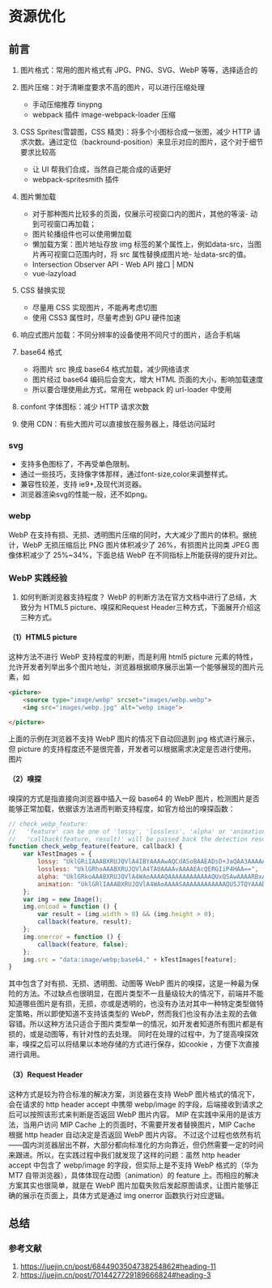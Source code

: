 # 资源优化

## 前言

1. 图片格式：常用的图片格式有 JPG、PNG、SVG、WebP 等等，选择适合的
2. 图片压缩：对于清晰度要求不高的图片，可以进行压缩处理
    - 手动压缩推荐 tinypng
    - webpack 插件 image-webpack-loader 压缩
3. CSS Sprites(雪碧图，CSS 精灵)：将多个小图标合成一张图，减少 HTTP 请求次数。通过定位（backround-position）来显示对应的图片，这个对于细节要求比较高

    - 让 UI 帮我们合成，当然自己能合成的话更好
    - webpack-spritesmith 插件

4. 图片懒加载
    - 对于那种图片比较多的页面，仅展示可视窗口内的图片，其他的等滚- 动到可视窗口再加载；
    - 图片轮播组件也可以使用懒加载
    - 懒加载方案：图片地址存放 img 标签的某个属性上，例如data-src，当图片再可视窗口范围内时，将 src 属性替换成图片地- 址data-src的值。
    - Intersection Observer API - Web API 接口 | MDN
    - vue-lazyload

5. CSS 替换实现

   - 尽量用 CSS 实现图片，不能再考虑切图
   - 使用 CSS3 属性时，尽量考虑到 GPU 硬件加速

6. 响应式图片加载：不同分辨率的设备使用不同尺寸的图片，适合手机端
7. base64 格式

   - 将图片 src 换成 base64 格式加载，减少网络请求
   - 图片经过 base64 编码后会变大，增大 HTML 页面的大小，影响加载速度
   - 所以要合理使用此方式，常用在 webpack 的 url-loader 中使用

8. confont 字体图标：减少 HTTP 请求次数
9. 使用 CDN：有些大图片可以直接放在服务器上，降低访问延时

### svg

- 支持多色图标了，不再受单色限制。
- 通过一些技巧，支持像字体那样，通过font-size,color来调整样式。
- 兼容性较差，支持 ie9+,及现代浏览器。
- 浏览器渲染svg的性能一般，还不如png。

### webp

WebP 在支持有损、无损、透明图片压缩的同时，大大减少了图片的体积。据统计，WebP 无损压缩后比 PNG 图片体积减少了 26%，有损图片比同类 JPEG 图像体积减少了 25%~34%，下面总结 WebP 在不同指标上所能获得的提升对比。

### WebP 实践经验

1. 如何判断浏览器支持程度？
WebP 的判断方法在官方文档中进行了总结，大致分为 HTML5 picture、嗅探和Request Header三种方式，下面展开介绍这三种方式。

#### （1）HTML5 picture

这种方法不进行 WebP 支持程度的判断，而是利用 html5 picture 元素的特性，允许开发者列举出多个图片地址，浏览器根据顺序展示出第一个能够展现的图片元素，如

```html
<picture>
    <source type="image/webp" srcset="images/webp.webp">
    <img src="images/webp.jpg" alt="webp image">

</picture>
```

上面的示例在浏览器不支持 WebP 图片的情况下自动回退到 jpg 格式进行展示，但 picture 的支持程度还不是很完善，开发者可以根据需求决定是否进行使用。
图片

#### （2）嗅探

嗅探的方式是指直接向浏览器中插入一段 base64 的 WebP 图片，检测图片是否能够正常加载，依据该方法进而判断支持程度，如官方给出的嗅探函数：

```js
// check_webp_feature:
//   'feature' can be one of 'lossy', 'lossless', 'alpha' or 'animation'.
//   'callback(feature, result)' will be passed back the detection result (in an asynchronous way!)
function check_webp_feature(feature, callback) {
    var kTestImages = {
        lossy: "UklGRiIAAABXRUJQVlA4IBYAAAAwAQCdASoBAAEADsD+JaQAA3AAAAAA",
        lossless: "UklGRhoAAABXRUJQVlA4TA0AAAAvAAAAEAcQERGIiP4HAA==",
        alpha: "UklGRkoAAABXRUJQVlA4WAoAAAAQAAAAAAAAAAAAQUxQSAwAAAARBxAR/Q9ERP8DAABWUDggGAAAABQBAJ0BKgEAAQAAAP4AAA3AAP7mtQAAAA==",
        animation: "UklGRlIAAABXRUJQVlA4WAoAAAASAAAAAAAAAAAAQU5JTQYAAAD/////AABBTk1GJgAAAAAAAAAAAAAAAAAAAGQAAABWUDhMDQAAAC8AAAAQBxAREYiI/gcA"
    };
    var img = new Image();
    img.onload = function () {
        var result = (img.width > 0) && (img.height > 0);
        callback(feature, result);
    };
    img.onerror = function () {
        callback(feature, false);
    };
    img.src = "data:image/webp;base64," + kTestImages[feature];
}
```

其中包含了对有损、无损、透明图、动图等 WebP 图片的嗅探，这是一种最为保险的方法。不过缺点也很明显，在图片类型不一且量级较大的情况下，前端并不能知道哪些图片是有损，无损，亦或是透明的，也没有办法对其中一种特定类型做特定策略，所以即使知道不支持该类型的 WebP，然而我们也没有办法主观的去做容错。所以这种方法只适合于图片类型单一的情况，如开发者知道所有图片都是有损的，或是动图等，有针对性的去处理。
同时在处理的过程中，为了提高嗅探效率，嗅探之后可以将结果以本地存储的方式进行保存，如cookie ，方便下次直接进行调用。

#### （3）Request Header

这种方式是较为符合标准的解决方案，浏览器在支持 WebP 图片格式的情况下，会在请求的 http header accept 中携带 webp/image 的字段，后端接收到请求之后可以按照该形式来判断是否返回 WebP 图片内容。
MIP 在实践中采用的是该方法，当用户访问 MIP Cache 上的页面时，不需要开发者替换图片，MIP Cache 根据 http header 自动决定是否返回 WebP 图片内容。
不过这个过程也依然有坑——国内浏览器层出不群，大部分都向标准化的方向靠近，但仍然需要一定的时间来跟进。所以，在实践过程中我们就发现了这样的问题：虽然 http header accept 中包含了 webp/image 的字段，但实际上是不支持 WebP 格式的（华为 MT7 自带浏览器），具体体现在动图（animation）的 feature 上。而相应的解决方案其实也很简单，就是在 WebP 图片加载失败后发起原图请求，让图片能够正确的展示在页面上，具体方式是通过 img onerror 函数执行对应逻辑。

## 总结

### 参考文献

1. <https://juejin.cn/post/6844903504738254862#heading-11>
2. <https://juejin.cn/post/7014427729189666824#heading-3>
